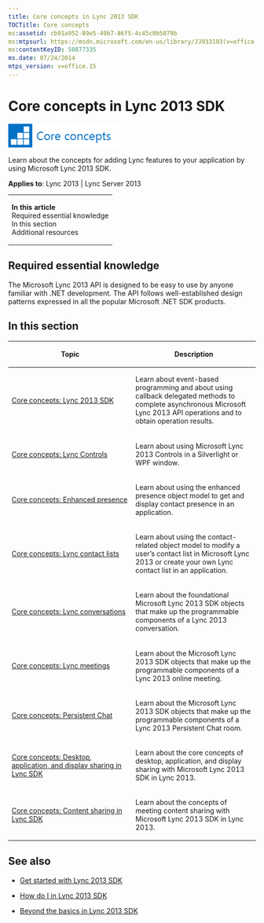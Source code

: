```yaml
---
title: Core concepts in Lync 2013 SDK
TOCTitle: Core concepts
ms:assetid: cb91a952-89e5-49b7-86f5-4c45c0b5079b
ms:mtpsurl: https://msdn.microsoft.com/en-us/library/JJ933193(v=office.15)
ms:contentKeyID: 50877335
ms.date: 07/24/2014
mtps_version: v=office.15
---
```


# Core concepts in Lync 2013 SDK

![Core concepts](images/JJ933133.mod_icon_CoreConcepts_long(Office.15).png "Core concepts")

Learn about the concepts for adding Lync features to your application by using Microsoft Lync 2013 SDK.



**Applies to**: Lync 2013 | Lync Server 2013

<table>
<colgroup>
<col style="width: 100%" />
</colgroup>
<tbody>
<tr class="odd">
<td><p><strong>In this article</strong><br />
Required essential knowledge<br />
In this section<br />
Additional resources</p></td>
</tr>
</tbody>
</table>

## Required essential knowledge

The Microsoft Lync 2013 API is designed to be easy to use by anyone familiar with .NET development. The API follows well-established design patterns expressed in all the popular Microsoft .NET SDK products.

## In this section

<table>
<colgroup>
<col style="width: 50%" />
<col style="width: 50%" />
</colgroup>
<thead>
<tr class="header">
<th><p>Topic</p></th>
<th><p>Description</p></th>
</tr>
</thead>
<tbody>
<tr class="odd">
<td><p><a href="core-concepts-lync-2013-sdk.md">Core concepts: Lync 2013 SDK</a></p></td>
<td><p>Learn about event-based programming and about using callback delegated methods to complete asynchronous Microsoft Lync 2013 API operations and to obtain operation results.</p></td>
</tr>
<tr class="even">
<td><p><a href="core-concepts-lync-controls.md">Core concepts: Lync Controls</a></p></td>
<td><p>Learn about using Microsoft Lync 2013 Controls in a Silverlight or WPF window.</p></td>
</tr>
<tr class="odd">
<td><p><a href="core-concepts-enhanced-presence.md">Core concepts: Enhanced presence</a></p></td>
<td><p>Learn about using the enhanced presence object model to get and display contact presence in an application.</p></td>
</tr>
<tr class="even">
<td><p><a href="core-concepts-lync-contact-lists.md">Core concepts: Lync contact lists</a></p></td>
<td><p>Learn about using the contact-related object model to modify a user’s contact list in Microsoft Lync 2013 or create your own Lync contact list in an application.</p></td>
</tr>
<tr class="odd">
<td><p><a href="core-concepts-lync-conversations.md">Core concepts: Lync conversations</a></p></td>
<td><p>Learn about the foundational Microsoft Lync 2013 SDK objects that make up the programmable components of a Lync 2013 conversation.</p></td>
</tr>
<tr class="even">
<td><p><a href="core-concepts-lync-meetings.md">Core concepts: Lync meetings</a></p></td>
<td><p>Learn about the Microsoft Lync 2013 SDK objects that make up the programmable components of a Lync 2013 online meeting.</p></td>
</tr>
<tr class="odd">
<td><p><a href="core-concepts-persistent-chat.md">Core concepts: Persistent Chat</a></p></td>
<td><p>Learn about the Microsoft Lync 2013 SDK objects that make up the programmable components of a Lync 2013 Persistent Chat room.</p></td>
</tr>
<tr class="even">
<td><p><a href="core-concepts-desktop-application-and-display-sharing-in-lync-sdk.md">Core concepts: Desktop, application, and display sharing in Lync SDK</a></p></td>
<td><p>Learn about the core concepts of desktop, application, and display sharing with Microsoft Lync 2013 SDK in Lync 2013.</p></td>
</tr>
<tr class="odd">
<td><p><a href="core-concepts-content-sharing-in-lync-sdk.md">Core concepts: Content sharing in Lync SDK</a></p></td>
<td><p>Learn about the concepts of meeting content sharing with Microsoft Lync 2013 SDK in Lync 2013.</p></td>
</tr>
</tbody>
</table>

## See also

  - [Get started with Lync 2013 SDK](get-started-with-lync-2013-sdk.md)

  - [How do I in Lync 2013 SDK](how-do-i-in-lync-2013-sdk.md)

  - [Beyond the basics in Lync 2013 SDK](beyond-the-basics-in-lync-2013-sdk.md)

